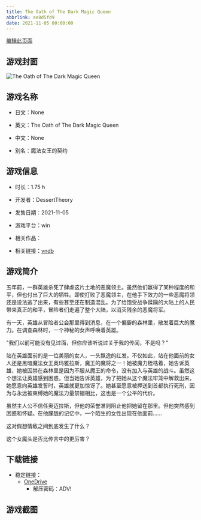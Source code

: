 ```yaml
---
title: The Oath of The Dark Magic Queen
abbrlink: ae8d5fd9
date: 2021-11-05 00:00:00
---
```

[编辑此页面](https://github.com/ACG-3/ADV3-source/blob/main/source/_posts/games/The%20Oath%20of%20The%20Dark%20Magic%20Queen.md)

## 游戏封面

![The Oath of The Dark Magic Queen](https://pan.timero.xyz/d/onedrive/img_lib_001/The%20Oath%20of%20The%20Dark%20Magic%20Queen_cover.avif)


## 游戏名称

- 日文：None
- 英文：The Oath of The Dark Magic Queen
- 中文：None

- 别名：魔法女王的契约


## 游戏信息

- 时长：1.75 h
- 开发者：DessertTheory
- 发售日期：2021-11-05
- 游戏平台：win
- 相关作品：

- 相关链接：[vndb](https://vndb.org/v32711)


## 游戏简介

五年前，一群英雄杀死了肆虐这片土地的恶魔领主。虽然他们赢得了某种程度的和平，但也付出了巨大的牺牲。即使打败了恶魔领主，在他手下效力的一些恶魔将领还是设法逃了出来，有些甚至还在制造混乱。为了给饱受战争蹂躏的大陆上的人民带来真正的和平，冒险者们走遍了整个大陆，以消灭残余的恶魔将军。

有一天，英雄从冒险者公会那里得到消息，在一个偏僻的森林里，散发着巨大的魔力。在调查森林时，一个神秘的女声呼唤着英雄。

"我们以前可能没有见过面，但你应该听说过关于我的传闻，不是吗？"

站在英雄面前的是一位美丽的女人，一头飘逸的红发。不仅如此，站在他面前的女人还是黑暗魔法女王奥玛雅拉斯，魔王的魔将之一！她被魔力桎梏着，她告诉英雄，她被囚禁在森林里是因为不服从魔王的命令，没有加入与英雄的战斗。虽然这个想法让英雄感到困惑，但当她告诉英雄，为了把她从这个魔法牢笼中解救出来，她愿意向英雄发誓时，英雄就更加惊讶了。她甚至愿意被押送到首都执行死刑，因为与永远被束缚她的魔法力量禁锢相比，这也是一个公平的代价。

虽然主人公不信任奥迈拉斯，但他的荣誉准则阻止他把她留在那里。但他突然感到困惑和怀疑。在他朦胧的记忆中，一个陌生的女性出现在他面前......

这对假想情敌之间到底发生了什么？

这个女魔头是否比传言中的更厉害？




## 下载链接

- 稳定链接：
    - [OneDrive](https://pan.timero.xyz/onedrive/adv_lib_001/The%20Oath%20of%20The%20Dark%20Magic%20Queen)
        - 解压密码：ADV!



## 游戏截图


